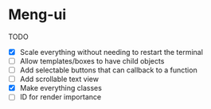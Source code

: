 # Meng-ui
 
TODO
- [x] Scale everything without needing to restart the terminal
- [ ] Allow templates/boxes to have child objects
- [ ] Add selectable buttons that can callback to a function
- [ ] Add scrollable text view 
- [x] Make everything classes
- [ ] ID for render importance